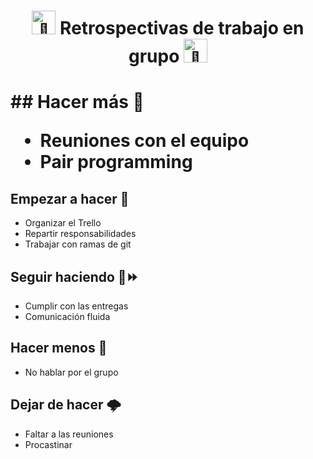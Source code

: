 <h1 style="text-align:center;"><img src="https://github.com/Sleepy-gogo/SrtoGoge/assets/62667318/ee44b8b9-8d75-41e0-a788-07afe0fd76bd" width="38px" alt="🎉"> Retrospectivas de trabajo en grupo <img src="https://github.com/Sleepy-gogo/SrtoGoge/assets/62667318/ee44b8b9-8d75-41e0-a788-07afe0fd76bd" width="38px" alt="🎉"><h1>
## Hacer más 🤙

- Reuniones con el equipo
- Pair programming

## Empezar a hacer 🦈

- Organizar el Trello
- Repartir responsabilidades
- Trabajar con ramas de git

## Seguir haciendo 🔨⏩

- Cumplir con las entregas
- Comunicación fluida

## Hacer menos 🥀

- No hablar por el grupo

## Dejar de hacer 🌩️

- Faltar a las reuniones
- Procastinar
